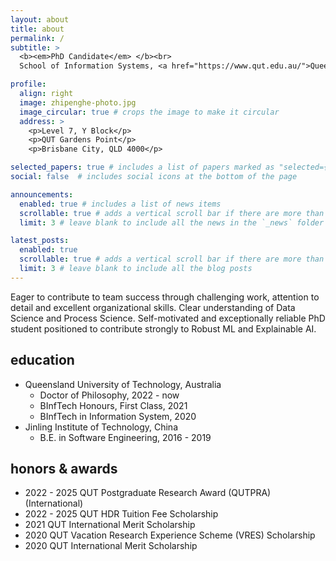 ```yaml
---
layout: about
title: about
permalink: /
subtitle: >
  <b><em>PhD Candidate</em> </b><br>
  School of Information Systems, <a href="https://www.qut.edu.au/">Queensland University of Technology</a>

profile:
  align: right
  image: zhipenghe-photo.jpg
  image_circular: true # crops the image to make it circular
  address: >
    <p>Level 7, Y Block</p>
    <p>QUT Gardens Point</p>
    <p>Brisbane City, QLD 4000</p>

selected_papers: true # includes a list of papers marked as "selected={true}"
social: false  # includes social icons at the bottom of the page

announcements:
  enabled: true # includes a list of news items
  scrollable: true # adds a vertical scroll bar if there are more than 3 news items
  limit: 3 # leave blank to include all the news in the `_news` folder

latest_posts:
  enabled: true
  scrollable: true # adds a vertical scroll bar if there are more than 3 new posts items
  limit: 3 # leave blank to include all the blog posts
---
```


Eager to contribute to team success through challenging work, attention to detail and excellent organizational skills. Clear understanding of Data Science and Process Science. Self-motivated and exceptionally reliable PhD student positioned to contribute strongly to Robust ML and Explainable AI.

## education

* Queensland University of Technology, Australia
  * Doctor of Philosophy, 2022 - now
  * BInfTech Honours, First Class, 2021 
  * BInfTech in Information System, 2020
* Jinling Institute of Technology, China
  * B.E. in Software Engineering, 2016 - 2019

## honors & awards

* 2022 - 2025 QUT Postgraduate Research Award (QUTPRA) (International)
* 2022 - 2025 QUT HDR Tuition Fee Scholarship
* 2021 QUT International Merit Scholarship
* 2020 QUT Vacation Research Experience Scheme (VRES) Scholarship
* 2020 QUT International Merit Scholarship